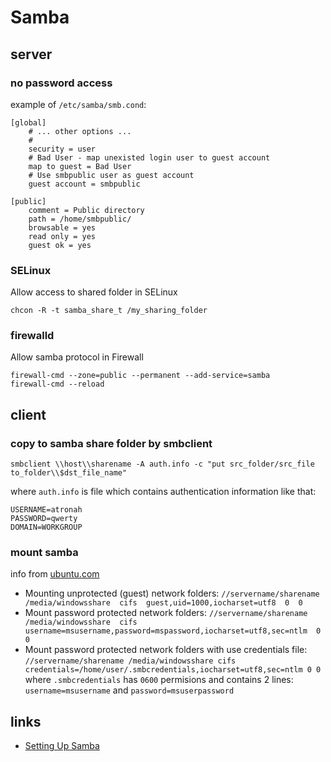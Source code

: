 # Samba

## server

### no password access

example of `/etc/samba/smb.cond`:

```
[global]
	# ... other options ...
	#
	security = user
	# Bad User - map unexisted login user to guest account
	map to guest = Bad User
	# Use smbpublic user as guest account
	guest account = smbpublic

[public]
	comment = Public directory
	path = /home/smbpublic/
	browsable = yes
	read only = yes
	guest ok = yes
```


### SELinux

Allow access to shared folder in SELinux

```
chcon -R -t samba_share_t /my_sharing_folder
```


### firewalld

Allow samba protocol in Firewall

```
firewall-cmd --zone=public --permanent --add-service=samba
firewall-cmd --reload
```


## client

### copy to samba share folder by smbclient

`smbclient \\host\\sharename -A auth.info -c "put src_folder/src_file to_folder\\$dst_file_name"`

where `auth.info` is file which contains authentication information like that:

```
USERNAME=atronah
PASSWORD=qwerty
DOMAIN=WORKGROUP
```


### mount samba
info from [ubuntu.com](https://wiki.ubuntu.com/MountWindowsSharesPermanently)

- Mounting unprotected (guest) network folders:
`//servername/sharename  /media/windowsshare  cifs  guest,uid=1000,iocharset=utf8  0  0`
- Mount password protected network folders:
`//servername/sharename  /media/windowsshare  cifs  username=msusername,password=mspassword,iocharset=utf8,sec=ntlm  0 0`
- Mount password protected network folders with use credentials file:
`//servername/sharename /media/windowsshare cifs credentials=/home/user/.smbcredentials,iocharset=utf8,sec=ntlm 0 0`
where `.smbcredentials` has `0600` permisions and contains 2 lines: `username=msusername` and `password=msuserpassword`


## links

- [Setting Up Samba](https://www.tecmint.com/setup-samba-file-sharing-for-linux-windows-clients/)